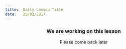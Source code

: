 ```yaml
---
title:  Daily Lesson Title
date:   25/02/2017
---
```


### <center>We are working on this lesson</center>
<center>Please come back later</center>